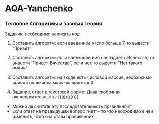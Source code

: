 # AQA-Yanchenko   

### Тестовое Алгоритмы и базовая теория   

Задания, необходимо написать код:   

1. Составить алгоритм: если введенное число больше 7, то вывести “Привет”   
2. Составить алгоритм: если введенное имя совпадает с Вячеслав, то вывести “Привет, Вячеслав”, если нет, то вывести "Нет такого имени"   
3. Составить алгоритм: на входе есть числовой массив, необходимо вывести элементы массива кратные 3   

4. Задание, ответ в текстовой форме: Дана скобочная последовательность: [((())()(())]]  
- Можно ли считать эту последовательность правильной?   
- Если ответ на предыдущий вопрос “нет” - то что необходимо в ней изменить, чтоб она стала правильной?   
